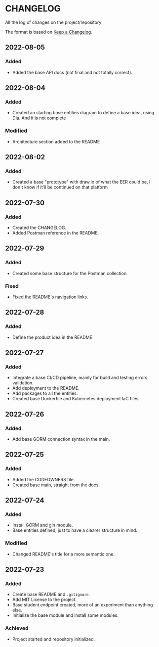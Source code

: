 # CHANGELOG #

All the log of changes on the project/repository

The format is based on [Keep a Changelog](https://keepachangelog.com/en/1.0.0/).

## 2022-08-05

### Added

- Added the base API docs (not final and not totally correct).

## 2022-08-04

### Added

- Created an starting base entities diagram to define a base idea, using Dia. And it is not complete

### Modified

- Architecture section added to the README

## 2022-08-02

### Added

- Created a base "prototype" with draw.io of what the EER could be, I don't know if it'll be continued on that platform

## 2022-07-30

### Added

- Created the CHANGELOG.
- Added Postman reference in the README.

## 2022-07-29

### Added

- Created some base structure for the Postman collection

### Fixed

- Fixed the README's navigation links.

## 2022-07-28

### Added

- Define the product idea in the README

## 2022-07-27

### Added

- Integrate a base CI/CD pipeline, mainly for build and testing errors validation.
- Add deployment to the README.
- Add packages to all the entities.
- Created base Dockerfile and Kubernetes deployment IaC files.

## 2022-07-26

### Added

- Add base GORM connection syntax in the main.

## 2022-07-25

### Added

- Added the CODEOWNERS file.
- Created base main, straight from the docs.

## 2022-07-24

### Added

- Install GORM and gin module.
- Base entities defined, just to have a clearer structure in mind.

### Modified

- Changed README's title for a more semantic one.

## 2022-07-23

### Added

- Create base README and `.gitignore`.
- Add MIT License to the project.
- Base student endpoint created, more of an experiment than anything else.
- Initialize the base module and install some modules.

### Achieved

- Project started and repository initialized.